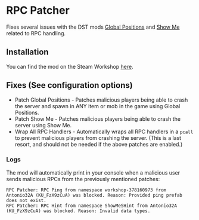 # RPC Patcher
Fixes several issues with the DST mods [Global Positions](https://steamcommunity.com/sharedfiles/filedetails/?id=378160973) and [Show Me](https://steamcommunity.com/sharedfiles/filedetails/?id=666155465) related to RPC handling.

## Installation
You can find the mod on the Steam Workshop [here](https://steamcommunity.com/sharedfiles/filedetails/?id=3075814429).

## Fixes (See configuration options)
- Patch Global Positions - Patches malicious players being able to crash the server and spawn in ANY item or mob in the game using Global Positions.
- Patch Show Me - Patches malicious players being able to crash the server using Show Me.
- Wrap All RPC Handlers - Automatically wraps all RPC handlers in a `pcall` to prevent malicious players from crashing the server. (This is a last resort, and should not be needed if the above patches are enabled.)

### Logs
The mod will automatically print in your console when a malicious user sends malicious RPCs from the previously mentioned patches:
```
RPC Patcher: RPC Ping from namespace workshop-378160973 from Antonio32A (KU_FzX9zCuA) was blocked. Reason: Provided ping prefab does not exist.	
RPC Patcher: RPC Hint from namespace ShowMeSHint from Antonio32A (KU_FzX9zCuA) was blocked. Reason: Invalid data types.	
```
